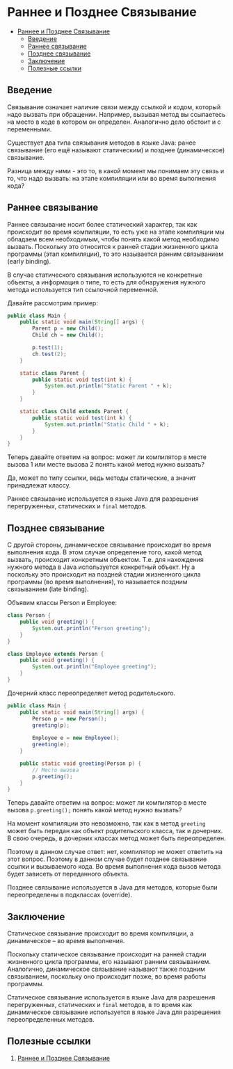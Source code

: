 # Раннее и Позднее Связывание

- [Раннее и Позднее Связывание](#раннее-и-позднее-связывание)
    - [Введение](#введение)
    - [Раннее связывание](#раннее-связывание)
    - [Позднее связывание](#позднее-связывание)
    - [Заключение](#заключение)
    - [Полезные ссылки](#полезные-ссылки)

## Введение

Связывание означает наличие связи между ссылкой и кодом, который надо вызвать при обращении. Например, вызывая метод вы ссылаетесь на место в коде в котором он определен. Аналогично дело обстоит и с переменными.

Существует два типа связывания методов в языке Java: ранее связывание (его ещё называют статическим) и позднее (динамическое) связывание.

Разница между ними - это то, в какой момент мы понимаем эту связь и то, что надо вызвать: на этапе компиляции или во время выполнения кода?

## Раннее связывание

Раннее связывание носит более статический характер, так как происходит во время компиляции, то есть уже на этапе компиляции мы обладаем всем необходимым, чтобы понять какой метод необходимо вызвать. Поскольку это относится к ранней стадии жизненного цикла программы (этап компиляции), то это называется ранним связыванием (early binding).

В случае статического связывания используются не конкретные объекты, а информация о типе, то есть для обнаружения нужного метода используется тип ссылочной переменной.

Давайте рассмотрим пример:

```java
public class Main {
    public static void main(String[] args) {
        Parent p = new Child();
        Child ch = new Child();

        p.test(1);
        ch.test(2);
    }

    static class Parent {
        public static void test(int k) {
            System.out.println("Static Parent " + k);
        }
    }

    static class Child extends Parent {
        public static void test(int k) {
            System.out.println("Static Child " + k);
        }
    }
}
```

Теперь давайте ответим на вопрос: может ли компилятор в месте вызова 1 или месте вызова 2 понять какой метод нужно вызвать?

Да, может по типу ссылки, ведь методы статические, а значит принадлежат классу.

Раннее связывание используется в языке Java для разрешения перегруженных, статических и `final` методов.

## Позднее связывание

С другой стороны, динамическое связывание происходит во время выполнения кода. В этом случае определение того, какой метод вызвать, происходит конкретным объектом. Т.е. для нахождения нужного метода в Java используется конкретный объект. Ну а поскольку это происходит на поздней стадии жизненного цикла программы (во время выполнения), то называется поздним связыванием (late binding).

Объявим классы Person и Employee:

```java
class Person {
    public void greeting() {
        System.out.println("Person greeting");
    }
}

class Employee extends Person {
    public void greeting() {
        System.out.println("Employee greeting");
    }
}
```

Дочерний класс переопределяет метод родительского.

```java
public class Main {
    public static void main(String[] args) {
        Person p = new Person();
        greeting(p);
        
        Employee e = new Employee();
        greeting(e);
    }

    public static void greeting(Person p) {
        // Место вызова
        p.greeting();
    }
}
```

Теперь давайте ответим на вопрос: может ли компилятор в месте вызова `p.greeting();` понять какой метод нужно вызвать?

На момент компиляции это невозможно, так как в метод `greeting` может быть передан как объект родительского класса, так и дочерних. В свою очередь, в дочерних классах метод может быть переопределен.

Поэтому в данном случае ответ: нет, компилятор не может ответить на этот вопрос. Поэтому в данном случае будет позднее связывание ссылки и вызываемого кода. Во время выполнения кода вызов метода будет зависеть от переданного объекта.

Позднее связывание используется в Java для методов, которые были переопределены в подклассах (override).

## Заключение

Статическое связывание происходит во время компиляции, а динамическое – во время выполнения.

Поскольку статическое связывание происходит на ранней стадии жизненного цикла программы, его называют ранним связыванием. Аналогично, динамическое связывание называют также поздним связыванием, поскольку оно происходит позже, во время работы программы.

Статическое связывание используется в языке Java для разрешения перегруженных, статических и `final` методов, в то время как динамическое связывание используется в языке Java для разрешения переопределенных методов.

## Полезные ссылки

1. [Раннее и Позднее Связывание](https://www.youtube.com/watch?v=oDpns6k9-iU)
